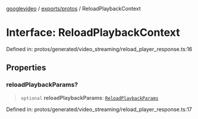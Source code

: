 [googlevideo](../../../README.md) / [exports/protos](../README.md) / ReloadPlaybackContext

# Interface: ReloadPlaybackContext

Defined in: protos/generated/video\_streaming/reload\_player\_response.ts:16

## Properties

### reloadPlaybackParams?

> `optional` **reloadPlaybackParams**: [`ReloadPlaybackParams`](ReloadPlaybackParams.md)

Defined in: protos/generated/video\_streaming/reload\_player\_response.ts:17
